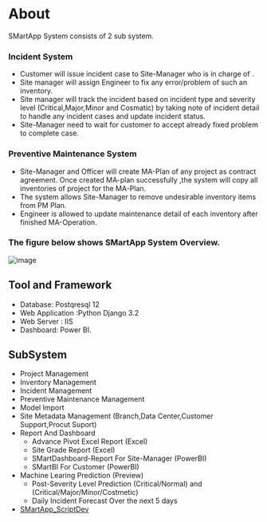 # About
 SMartApp System  consists of 2 sub system.
### Incident System
* Customer will issue incident case to Site-Manager who is in charge of .
* Site manager will assign Engineer to fix any error/problem of such an inventory.
* Site manager will track the incident based on incident type and severity level (Critical,Major,Minor and Cosmatic)   by taking note of incident detail to handle  any incident cases and update incident  status.
* Site-Manager need to wait for customer to accept already fixed problem to complete case.
### Preventive Maintenance System
* Site-Manager and Officer will create MA-Plan of any project as contract agreement. Once created MA-plan successfully ,the system will copy all inventories of project for the MA-Plan.
* The system allows Site-Manager to remove undesirable inventory items from PM Plan.
* Engineer is allowed to update maintenance detail of each inventory after finished MA-Operation.

### The figure below shows  SMartApp System Overview.
![image](https://github.com/technqvi/SMartApp/assets/38780060/5b8473cc-6ae2-4576-b82e-a64a3338a834)

## Tool and Framework
- Database: Postqresql 12
- Web Application :Python Django 3.2
- Web Server : IIS 
- Dashboard: Power BI.

## SubSystem
 - Project Management
 - Inventory Management
 - Incident Management
 - Preventive Maintenance Management
 - Model Import
 - Site Metadata Management (Branch,Data Center,Customer Support,Procut Suport)
 - Report And Dashboard
   - Advance Pivot Excel Report (Excel)
   - Site Grade Report (Excel)
   - SMartDashboard-Report For Site-Manager (PowerBI)
   - SMartBI For Customer (PowerBI)
 - Machine Learing Prediction (Preview)
   - Post-Severity Level Prediction (Critical/Normal) and (Critical/Major/Minor/Costmetic)
   - Daily Incident Forecast Over the next 5 days
 - [SMartApp_ScriptDev](https://github.com/technqvi/SMartApp_ScriptDev)
   